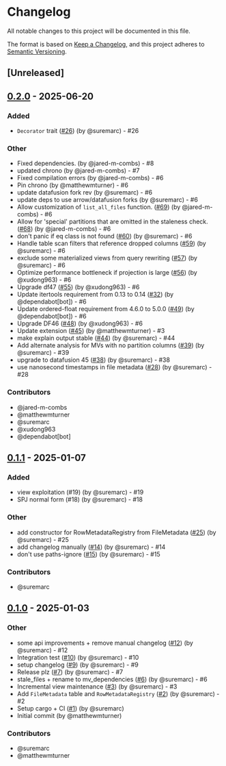 # Changelog

All notable changes to this project will be documented in this file.

The format is based on [Keep a Changelog](https://keepachangelog.com/en/1.0.0/),
and this project adheres to [Semantic Versioning](https://semver.org/spec/v2.0.0.html).

## [Unreleased]

## [0.2.0](https://github.com/polygon-io/datafusion-materialized-views/compare/v0.1.1...v0.2.0) - 2025-06-20

### Added
- `Decorator` trait ([#26](https://github.com/polygon-io/datafusion-materialized-views/pull/26)) (by @suremarc) - #26

### Other
- Fixed dependencies. (by @jared-m-combs) - #8
- updated chrono (by @jared-m-combs) - #7
- Fixed compilation errors (by @jared-m-combs) - #6
- Pin chrono (by @matthewmturner) - #6
- update datafusion fork rev (by @suremarc) - #6
- update deps to use arrow/datafusion forks (by @suremarc) - #6
- Allow customization of `list_all_files` function. ([#69](https://github.com/polygon-io/datafusion-materialized-views/pull/69)) (by @jared-m-combs) - #6
- Allow for 'special' partitions that are omitted in the staleness check. ([#68](https://github.com/polygon-io/datafusion-materialized-views/pull/68)) (by @jared-m-combs) - #6
- don't panic if eq class is not found ([#60](https://github.com/polygon-io/datafusion-materialized-views/pull/60)) (by @suremarc) - #6
- Handle table scan filters that reference dropped columns ([#59](https://github.com/polygon-io/datafusion-materialized-views/pull/59)) (by @suremarc) - #6
- exclude some materialized views from query rewriting ([#57](https://github.com/polygon-io/datafusion-materialized-views/pull/57)) (by @suremarc) - #6
- Optimize performance bottleneck if projection is large ([#56](https://github.com/polygon-io/datafusion-materialized-views/pull/56)) (by @xudong963) - #6
- Upgrade df47 ([#55](https://github.com/polygon-io/datafusion-materialized-views/pull/55)) (by @xudong963) - #6
- Update itertools requirement from 0.13 to 0.14 ([#32](https://github.com/polygon-io/datafusion-materialized-views/pull/32)) (by @dependabot[bot]) - #6
- Update ordered-float requirement from 4.6.0 to 5.0.0 ([#49](https://github.com/polygon-io/datafusion-materialized-views/pull/49)) (by @dependabot[bot]) - #6
- Upgrade DF46 ([#48](https://github.com/polygon-io/datafusion-materialized-views/pull/48)) (by @xudong963) - #6
- Update extension ([#45](https://github.com/polygon-io/datafusion-materialized-views/pull/45)) (by @matthewmturner) - #3
- make explain output stable ([#44](https://github.com/polygon-io/datafusion-materialized-views/pull/44)) (by @suremarc) - #44
- Add alternate analysis for MVs with no partition columns ([#39](https://github.com/polygon-io/datafusion-materialized-views/pull/39)) (by @suremarc) - #39
- upgrade to datafusion 45 ([#38](https://github.com/polygon-io/datafusion-materialized-views/pull/38)) (by @suremarc) - #38
- use nanosecond timestamps in file metadata ([#28](https://github.com/polygon-io/datafusion-materialized-views/pull/28)) (by @suremarc) - #28

### Contributors

* @jared-m-combs
* @matthewmturner
* @suremarc
* @xudong963
* @dependabot[bot]

## [0.1.1](https://github.com/datafusion-contrib/datafusion-materialized-views/compare/v0.1.0...v0.1.1) - 2025-01-07

### Added
- view exploitation (#19) (by @suremarc) - #19
- SPJ normal form (#18) (by @suremarc) - #18

### Other
- add constructor for RowMetadataRegistry from FileMetadata ([#25](https://github.com/datafusion-contrib/datafusion-materialized-views/pull/25)) (by @suremarc) - #25
- add changelog manually ([#14](https://github.com/datafusion-contrib/datafusion-materialized-views/pull/14)) (by @suremarc) - #14
- don't use paths-ignore ([#15](https://github.com/datafusion-contrib/datafusion-materialized-views/pull/15)) (by @suremarc) - #15

### Contributors

* @suremarc

## [0.1.0](https://github.com/datafusion-contrib/datafusion-materialized-views/releases/tag/v0.1.0) - 2025-01-03

### Other
- some api improvements + remove manual changelog ([#12](https://github.com/datafusion-contrib/datafusion-materialized-views/pull/12)) (by @suremarc) - #12
- Integration test ([#10](https://github.com/datafusion-contrib/datafusion-materialized-views/pull/10)) (by @suremarc) - #10
- setup changelog ([#9](https://github.com/datafusion-contrib/datafusion-materialized-views/pull/9)) (by @suremarc) - #9
- Release plz ([#7](https://github.com/datafusion-contrib/datafusion-materialized-views/pull/7)) (by @suremarc) - #7
- stale_files + rename to mv_dependencies ([#6](https://github.com/datafusion-contrib/datafusion-materialized-views/pull/6)) (by @suremarc) - #6
- Incremental view maintenance ([#3](https://github.com/datafusion-contrib/datafusion-materialized-views/pull/3)) (by @suremarc) - #3
- Add `FileMetadata` table and `RowMetadataRegistry` ([#2](https://github.com/datafusion-contrib/datafusion-materialized-views/pull/2)) (by @suremarc) - #2
- Setup cargo + CI ([#1](https://github.com/datafusion-contrib/datafusion-materialized-views/pull/1)) (by @suremarc)
- Initial commit (by @matthewmturner)

### Contributors

* @suremarc
* @matthewmturner
